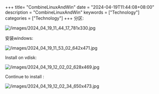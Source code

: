 +++
title= "CombineLinuxAndWin"
date = "2024-04-19T11:44:08+08:00"
description = "CombineLinuxAndWin"
keywords = ["Technology"]
categories = ["Technology"]
+++
分区:    

![/images/2024_04_19_11_44_17_781x330.jpg](/images/2024_04_19_11_44_17_781x330.jpg)

安装windows:   

![/images/2024_04_19_11_53_02_642x471.jpg](/images/2024_04_19_11_53_02_642x471.jpg)

Install on vdisk:    

![/images/2024_04_19_12_02_02_628x469.jpg](/images/2024_04_19_12_02_02_628x469.jpg)

Continue to install :    

![/images/2024_04_19_12_02_34_650x473.jpg](/images/2024_04_19_12_02_34_650x473.jpg)

